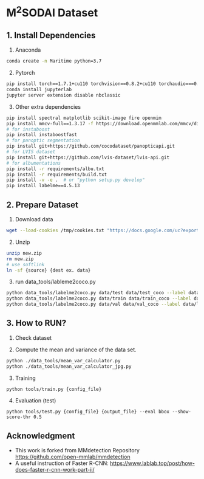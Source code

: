 # M<sup>2</sup>SODAI Dataset



## 1. Install Dependencies

1. Anaconda

```bash
conda create -n Maritime python=3.7
```

2. Pytorch

```bash
pip install torch==1.7.1+cu110 torchvision==0.8.2+cu110 torchaudio===0.7.2 -f https://download.pytorch.org/whl/torch_stable.html
conda install jupyterlab
jupyter server extension disable nbclassic
```

3. Other extra dependencies

```bash
pip install spectral matplotlib scikit-image fire openmim
pip install mmcv-full==1.3.17 -f https://download.openmmlab.com/mmcv/dist/cu110/torch1.7/index.html
# for instaboost
pip install instaboostfast
# for panoptic segmentation
pip install git+https://github.com/cocodataset/panopticapi.git
# for LVIS dataset
pip install git+https://github.com/lvis-dataset/lvis-api.git
# for albumentations
pip install -r requirements/albu.txt
pip install -r requirements/build.txt
pip install -v -e .  # or "python setup.py develop"
pip install labelme==4.5.13
```

## 2. Prepare Dataset



1. Download data

```bash
wget --load-cookies /tmp/cookies.txt "https://docs.google.com/uc?export=download&confirm=$(wget --quiet --save-cookies /tmp/cookies.txt --keep-session-cookies --no-check-certificate 'https://docs.google.com/uc?export=download&id=1vPReTPfYSLsKGUdrjqi0l_nCNDZyr5d6' -O- | sed -rn 's/.*confirm=([0-9A-Za-z_]+).*/\1\n/p')&id=1vPReTPfYSLsKGUdrjqi0l_nCNDZyr5d6" -O m2sodai.zip && rm -rf /tmp/cookies.txt  
```

2. Unzip

```bash
unzip new.zip
rm new.zip
# use softlink 
ln -sf {source} {dest ex. data}
```

3. run data_tools/lableme2coco.py 

```bash
python data_tools/labelme2coco.py data/test data/test_coco --label data/label.txt
python data_tools/labelme2coco.py data/train data/train_coco --label data/label.txt
python data_tools/labelme2coco.py data/val data/val_coco --label data/label.txt
```


## 3. How to RUN?

1. Check dataset


2. Compute the mean and variance of the data set.

```bash
python ./data_tools/mean_var_calculator.py
python ./data_tools/mean_var_calculator_jpg.py
```

3. Training

```bash
python tools/train.py {config_file}
```

4. Evaluation (test)

~~~
python tools/test.py {config_file} {output_file} --eval bbox --show-score-thr 0.5
~~~


## Acknowledgment 

- This work is forked from MMdetection Repository https://github.com/open-mmlab/mmdetection
- A useful instruction of Faster R-CNN: https://www.lablab.top/post/how-does-faster-r-cnn-work-part-ii/
